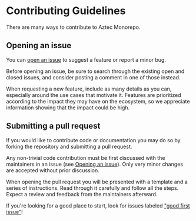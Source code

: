 # Contributing Guidelines

There are many ways to contribute to Aztec Monorepo.

## Opening an issue

You can [open an issue] to suggest a feature or report a minor bug.

Before opening an issue, be sure to search through the existing open and closed issues, and consider posting a comment in one of those instead.

When requesting a new feature, include as many details as you can, especially around the use cases that motivate it. Features are prioritized according to the impact they may have on the ecosystem, so we appreciate information showing that the impact could be high.

[open an issue]: https://github.com/AztecProtocol/aztec-packages/issues/new

## Submitting a pull request

If you would like to contribute code or documentation you may do so by forking the repository and submitting a pull request.

Any non-trivial code contribution must be first discussed with the maintainers in an issue (see [Opening an issue](#opening-an-issue)). Only very minor changes are accepted without prior discussion.

When opening the pull request you will be presented with a template and a series of instructions. Read through it carefully and follow all the steps. Expect a review and feedback from the maintainers afterward.

If you're looking for a good place to start, look for issues labeled ["good first issue"](https://github.com/OpenZeppelin/openzeppelin-contracts/labels/good%20first%20issue)!
